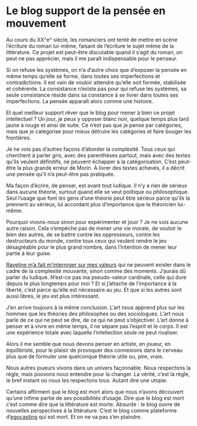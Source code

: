 # Le blog support de la pensée en mouvement

Au cours du XX^e^ siècle, les romanciers ont tenté de mettre en scène l’écriture du roman lui-même, faisant de l’écriture le sujet même de la littérature. Ce projet est peut-être discutable quand il s’agit du roman, on peut ne pas apprécier, mais il me paraît indispensable pour le penseur.<span id="more-14726"></span>

Si on refuse les systèmes, on n’a d’autre choix que d’exposer la pensée en même temps qu’elle se forme, dans toutes ses imperfections et contradictions. Il est vain de vouloir attendre qu’elle soit formée, stabilisée et cohérente. La consistance n’existe pas pour qui refuse les systèmes, sa seule consistance réside dans sa constance à se livrer dans toutes ses imperfections. La pensée apparaît alors comme une histoire.

Et quel meilleur support rêver que le blog pour mener à bien ce projet intellectuel ? Un jour, je peux y opposer blanc noir, quelque temps plus tard jaune à rouge et ainsi de suite. Ce n’est pas que je pense par catégories, mais que je catégorise pour mieux détruire les catégories et faire bouger les frontières.

Je ne vois pas d’autres façons d’aborder la complexité. Tous ceux qui cherchent à parler gris, avec des parenthèses partout, mais avec des textes qu’ils veulent définitifs, ne peuvent échapper à la catégorisation. C’est peut-être la plus grande erreur de Morin. À livrer des textes achevés, il a décrit une pensée qu’il n’a peut-être pas pratiquée.

Ma façon d’écrire, de penser, est avant tout ludique. Il n’y a rien de sérieux dans aucune théorie, surtout quand elle se veut politique ou philosophique. Seul l’usage que font les gens d’une théorie peut être sérieux parce qu’ils la prennent au sérieux, lui accordant plus d’importance que le théoricien lui-même.

Pourquoi vivons-nous sinon pour expérimenter et jouir ? Je ne vois aucune autre raison. Cela n’empêche pas de mener une vie morale, de vouloir le bien des autres, de se battre contre les oppresseurs, contre les destructeurs du monde, contre tous ceux qui veulent rendre le jeu désagréable pour le plus grand nombre, dans l’intention de mener leur partie à leur guise.

[Raveline m’a fait m’interroger sur mes valeurs](https://tcrouzet.com/2010/02/17/suis-je-apolitique/) qui ne peuvent exister dans le cadre de la complexité mouvante, sinon comme des moments. J’aurais dû parler du ludique. N’est-ce pas ma pseudo-valeur cardinale, celle qui dure depuis le plus longtemps pour moi ? Et si j’attache de l’importance à la liberté, c’est parce qu’elle est nécessaire au jeu. Et que si les autres sont aussi libres, le jeu est plus intéressant.

J’en arrive toujours à la même conclusion. L’art nous apprend plus sur les hommes que les théories des philosophes ou des sociologues. L’art nous parle de ce qui ne peut se dire, de ce qui ne peut s’objectiver. L’art donne à penser et à vivre en même temps, il ne sépare pas l’esprit et le corps. Il est une expérience totale avec laquelle l’intellection seule ne peut rivaliser.

Alors il me semble que nous devons penser en artiste, en joueur, en équilibriste, pour le plaisir de provoquer des connexions dans le cerveau plus que de formuler une quelconque théorie utile ou, pire, vraie.

Nous autres joueurs vivons dans un univers façonnable. Nous respectons la règle, mais pouvons nous entendre pour la changer. La vérité, c’est la règle, le bref instant où nous les respectons tous. Autant dire une utopie.

Certains affirment que le blog est mort alors que nous n’avons découvert qu’une infime partie de ses possibilités d’usage. Dire que le blog est mort c’est comme dire que la littérature est morte. Absurde : le blog ouvre de nouvelles perspectives à la littérature. C’est le blog comme plateforme d’[egocasting](http://theoriedestendances.com/2010/02/18/entrevues-avec-les-medias/) qui est mort. Et on ne va pas s’en plaindre.
